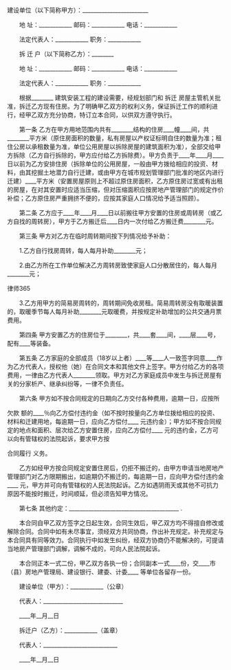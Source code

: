 
 建设单位（以下简称甲方）：________________________



　　地 址：____________ 邮码：____________ 电话：____________



　　法定代表人：____________ 职务：____________



　　拆 迁 户（以下简称乙方）：________



　　地 址：____________ 邮码：____________ 电话：____________



　　法定代表人：____________ 职务：____________



　　根据________ 建筑安装工程的建设需要，经规划部门和
拆迁
房屋主管机关批准，拆迁乙方现有住房。为了明确甲乙双方的权利义务，保证拆迁工作的顺利进行，经甲乙双方充分协商，特订立本合同，以供双方遵守执行。



　　第一条 乙方在甲方用地范围内共有________结构的住房____幢____间，共________平方米（原住房面积的数量，私有房屋以产权证标明自住的数量为准；租住公房以承租数量为准，单位公用房屋以拆除房屋的建筑面积为准），全部交给甲方拆除（乙方自行拆除的，甲方应付给乙方拆除费）。甲方负责于____年____月____日以前为乙方安排住房（拆除单位的公用房屋，一般由甲方拨给相应的投资、材料，由其挖掘土地潜力自行迁建，或由甲方在城市规划管理部门批准的地区内进行迁建）____平方米（安置房屋原则上不超过原住房面积，乙方原住房过宽或有出租的房屋，在对其安置时应适当压缩，但对压缩面积应按房地产管理部门的规定作价补偿；乙方原住房严重拥挤不便的，应按其家庭人口情况给予适当照顾）。



　　第二条 乙方应于____年____月____日以前搬往甲方安置的住房或周转房（或乙方自找的周转房），甲方于乙方搬迁后____日内一次付给乙方搬迁费________元。



　　第三条 甲方对乙方在临时周转期间按下列情况给予补助：



　　1.乙方自行找房周转，每人每月补助________元；



　　2.由乙方所在工作单位解决乙方周转房致使家庭人口分散居住的，每人每月________元；







 
律师365






　　3.乙方用甲方的简易房周转的，周转期间免收房租。简易周转房没有取暖装置的，取暖季节每人每月补助________元取暖费，并按规定补助增加的公共交通月票费用。







　　第四条 甲方安置乙方的住房位于________，共____套____间，____层____号，配有____等装备。







　　第五条 乙方家庭的全部成员（18岁以上者）____等____人一致签字同意____作为乙方代表人，授权他（她）在合同文本和其他文件上签字。甲方付给乙方的各项费用，一律由乙方代表人________领取。甲方对乙方家庭成员中发生与拆迁房屋有关的分家析产、继承纠纷等，一律不负责任。







　　第六条 甲方如不按合同规定的日期向乙方交付各种费用，逾期一日，应按所

欠款
额的____％向乙方偿付违约金（如不按时按量向乙方单位拨给相应的投资、材料和迁建用地，每逾期一日，应向乙方偿付____ 元违约金）；甲方如不按合同规定的地点和面积、层次给乙方安置住房，应向乙方偿付____ 元的违约金，乙方可以向有管辖权的法院起诉，要求甲方按

合同履行
义务。







　　乙方如经甲方按合同规定安置住房后，仍拒不搬迁的，由甲方申请当地房地产管理部门对乙方限期搬出，如逾期仍不搬迁的，每逾期一日，应向甲方偿付违约金____ 元，甲方并可向有管辖权的人民法院起诉。乙方如遇阴雨天或其他不可抗力原因不能按时搬迁，时间顺延，但必须告知甲方情况。







　　第七条 其他约定：________________________________________ .







　　本合同自甲乙双方签字之日起生效，合同生效后，甲乙双方均不得擅自修改或解除合同。合同中如有未尽事宜，须经双方共同协商，作出补充规定。补充规定与本合同具有同等效力。合同执行中如发生纠纷，经双方协商仍不能解决的，可提请当地房产管理部门调解，调解不成的，可向人民法院起诉。







　　本合同正本一式二份，甲乙双方各执一份；合同副本一式____份，交____市（县）房地产管理局、建设银行、建委、计委____ 等单位各留存一份。







　　建设单位（甲方）：____________（公章）







　　代表人：_____________________________







　　____年__月__日







　　拆迁户（乙方）：____________（盖章）







　　代表人：___________________________







　　____年__月__日 


 

 
 
 
 
 
  


  
 

  


  


  
 
 
 
 

